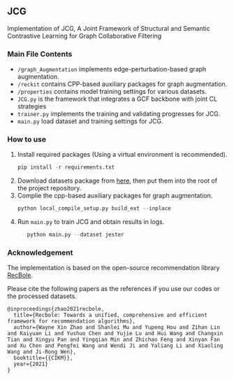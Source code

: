 ## JCG

Implementation of JCG, A Joint Framework of Structural and Semantic Contrastive Learning for Graph Collaborative Filtering


### Main File Contents

- `/graph_Augmentation` implements edge-perturbation-based graph augmentation.
- `/reckit` contains CPP-based auxiliary packages for graph augmentation.
- `/properties` contains model training settings for various datasets.
- `JCG.py` is the framework that integrates a GCF backbone with joint CL strategies
- `trainer.py` implements the training and validating progresses for JCG.
- `main.py` load dataset and training settings for JCG.

### How to use

1. Install required packages (Using a virtual environment is recommended).
   ````python
   pip install -r requirements.txt
   ````
2. Download datasets package from [here](https://pan.baidu.com/s/1SQsafQh8J3qT3LtmQz-C-A?pwd=1223), 
   then put them into the root of the project repository.
3. Complie the cpp-based auxiliary packages for graph augmentation.
   ```python
   python local_compile_setup.py build_ext --inplace
   ```
4. Run `main.py` to train JCG and obtain results in logs.
   ```python
      python main.py --dataset jester
   ```


### Acknowledgement

The implementation is based on the open-source recommendation library [RecBole](https://github.com/RUCAIBox/RecBole).

Please cite the following papers as the references if you use our codes or the processed datasets.

```
@inproceedings{zhao2021recbole,
  title={Recbole: Towards a unified, comprehensive and efficient framework for recommendation algorithms},
  author={Wayne Xin Zhao and Shanlei Mu and Yupeng Hou and Zihan Lin and Kaiyuan Li and Yushuo Chen and Yujie Lu and Hui Wang and Changxin Tian and Xingyu Pan and Yingqian Min and Zhichao Feng and Xinyan Fan and Xu Chen and Pengfei Wang and Wendi Ji and Yaliang Li and Xiaoling Wang and Ji-Rong Wen},
  booktitle={{CIKM}},
  year={2021}
}
```
